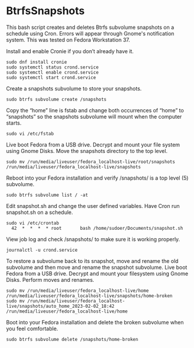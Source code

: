 # BtrfsSnapshots
This bash script creates and deletes Btrfs subvolume snapshots on a schedule using Cron. Errors will appear through Gnome's notification system. This was tested on Fedora Workstation 37.

Install and enable Cronie if you don’t already have it.
```
sudo dnf install cronie
sudo systemctl status crond.service
sudo systemctl enable crond.service
sudo systemctl start crond.service
```
Create a snapshots subvolume to store your snapshots.
```
sudo btrfs subvolume create /snapshots
```
Copy the “home” line is fstab and change both occurrences of “home” to “snapshots” so the snapshots subvolume will mount when the computer starts.
```
sudo vi /etc/fstab
```
Live boot Fedora from a USB drive. Decrypt and mount your file system using Gnome Disks. Move the snapshots directory to the top level.
```
sudo mv /run/media/liveuser/fedora_localhost-live/root/snapshots /run/media/liveuser/fedora_localhost-live/snapshots
```
Reboot into your Fedora installation and verify /snapshots/ is a top level (5) subvolume.
```
sudo btrfs subvolume list / -at
```
Edit snapshot.sh and change the user defined variables.
Have Cron run snapshot.sh on a schedule.
```
sudo vi /etc/crontab
  42  *  *  *  * root       bash /home/sudoer/Documents/snapshot.sh
```
View job log and check /snapshots/ to make sure it is working properly.
```
journalctl -u crond.service
```
To restore a subvolume back to its snapshot, move and rename the old subvolume and then move and rename the snapshot subvolume. Live boot Fedora from a USB drive. Decrypt and mount your filesystem using Gnome Disks. Perform moves and renames.
```
sudo mv /run/media/liveuser/fedora_localhost-live/home /run/media/liveuser/fedora_localhost-live/snapshots/home-broken
sudo mv /run/media/liveuser/fedora_localhost-live/snapshots/auto_home_2023-02-02_18:42 /run/media/liveuser/fedora_localhost-live/home
```
Boot into your Fedora installation and delete the broken subvolume when you feel comfortable.
```
sudo btrfs subvolume delete /snapshots/home-broken
```
